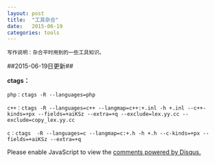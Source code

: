 ```yaml
---
layout: post
title:  "工具杂合"
date:   2015-06-19
categories: tools
---
```


	写作说明：杂合平时用到的一些工具知识。
<!--more-->
##2015-06-19日更新##

**ctags：**
	
	php：ctags -R --languages=php

	c++：ctags -R --languages=c++ --langmap=c++:+.inl -h +.inl --c++-kinds=+px --fields=+aiKSz --extra=+q --exclude=lex.yy.cc --exclude=copy_lex.yy.cc

	c：ctags  -R --languages=c --langmap=c:+.h -h +.h --c-kinds=+px --fields=+aiKSz --extra=+q

	

	













<div id="disqus_thread"></div>
<script type="text/javascript">
    /* * * CONFIGURATION VARIABLES * * */
    var disqus_shortname = 'liudaimingsworld';
    
    /* * * DON'T EDIT BELOW THIS LINE * * */
    (function () {
        var s = document.createElement('script'); s.async = true;
        s.type = 'text/javascript';
        s.src = '//' + disqus_shortname + '.disqus.com/count.js';
        (document.getElementsByTagName('HEAD')[0] || document.getElementsByTagName('BODY')[0]).appendChild(s);
    }());
</script>
<script type="text/javascript">
    /* * * CONFIGURATION VARIABLES * * */
    var disqus_shortname = 'liudaimingsworld';
    
    /* * * DON'T EDIT BELOW THIS LINE * * */
    (function() {
        var dsq = document.createElement('script'); dsq.type = 'text/javascript'; dsq.async = true;
        dsq.src = '//' + disqus_shortname + '.disqus.com/embed.js';
        (document.getElementsByTagName('head')[0] || document.getElementsByTagName('body')[0]).appendChild(dsq);
    })();
</script>
<noscript>Please enable JavaScript to view the <a href="https://disqus.com/?ref_noscript" rel="nofollow">comments powered by Disqus.</a></noscript>
